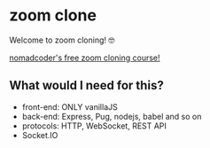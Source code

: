 # zoom clone
Welcome to zoom cloning! 🤓

[nomadcoder's free zoom cloning course!](https://nomadcoders.co/noom/lobby)


## What would I need for this?
- front-end: ONLY vanillaJS
- back-end: Express, Pug, nodejs, babel and so on
- protocols: HTTP, WebSocket, REST API
- Socket.IO